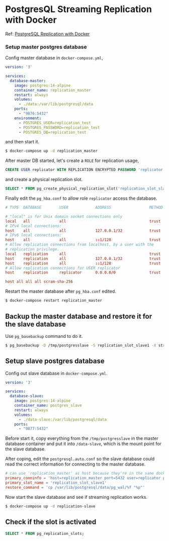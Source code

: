 # PostgresQL Streaming Replication with Docker

Ref: [PostgreSQL Replication with Docker](https://medium.com/swlh/postgresql-replication-with-docker-c6a904becf77)

### Setup master postgres database

Config master database in `docker-compose.yml`,

```yaml
version: '3'

services:
  database-master:
    image: postgres:14-alpine
    container_name: replication_master
    restart: always
    volumes:
      - ./data:/var/lib/postgresql/data
    ports:
      - "9876:5432"
    environment:
      - POSTGRES_USER=replication_test
      - POSTGRES_PASSWORD=replication_test
      - POSTGRES_DB=replication_test
```

and then start it.

```sh
$ docker-compose up -d replication_master
```

After master DB started, let's create a `ROLE` for replication usage,

```sql
CREATE USER replicator WITH REPLICATION ENCRYPTED PASSWORD 'replicator';
```

and create a physical replication slot.

```sql
SELECT * FROM pg_create_physical_replication_slot('replication_slot_slave1');
```

Finally edit the `pg_hba.conf` to allow role `replicator` access the database.

```conf
# TYPE  DATABASE        USER            ADDRESS                 METHOD

# "local" is for Unix domain socket connections only
local   all             all                                     trust
# IPv4 local connections:
host    all             all             127.0.0.1/32            trust
# IPv6 local connections:
host    all             all             ::1/128                 trust
# Allow replication connections from localhost, by a user with the
# replication privilege.
local   replication     all                                     trust
host    replication     all             127.0.0.1/32            trust
host    replication     all             ::1/128                 trust
# Allow replication connections for USER replicator
host    replication     replicator      0.0.0.0/0               trust

host all all all scram-sha-256
```

Restart the master database after `pg_hba.conf` edited.

```sh
$ docker-compose restart replication_master
```

## Backup the master database and restore it for the slave database

Use `pg_basebackup` command to do it.

```sh
$ pg_basebackup -D /tmp/postgresslave -S replication_slot_slave1 -X stream -P -U replicator -Fp -R
```

## Setup slave postgres database

Config out slave database in `docker-compose.yml`.

```yaml
version: '3'

services:
  database-slave:
    image: postgres:14-alpine
    container_name: postgres_slave
    restart: always
    volumes:
      - ./data-slave:/var/lib/postgresql/data
    ports:
      - "9877:5432"
```

Before start it, copy everything from the `/tmp/postgresslave` in the master database container and put it into `/data-slave`, which is the mount point for the slave database.

After coping, edit the `postgresql.auto.conf` so the slave database could read the correct information for connecting to the master database.

```conf
# can use 'replication_master' as host because they're in the same docker network
primary_conninfo = 'host=replication_master port=5432 user=replicator password=replicator'
primary_slot_name = 'replication_slot_slave1'
restore_command = 'cp /var/lib/postgresql/data/pg_wal/%f "%p"'
```

Now start the slave database and see if streaming replication works.

```sh
$ docker-compose up -d replication-slave
```

## Check if the slot is activated

```sql
SELECT * FROM pg_replication_slots;
```